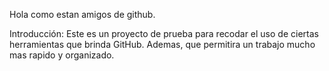 Hola como estan amigos de github.

Introducción:
Este es un proyecto de prueba para recodar el uso de ciertas herramientas que brinda GitHub.
Ademas, que permitira un trabajo mucho mas rapido y organizado.
